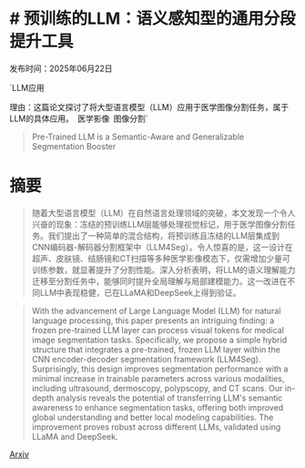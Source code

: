 # # 预训练的LLM：语义感知型的通用分段提升工具

发布时间：2025年06月22日

`LLM应用

理由：这篇论文探讨了将大型语言模型（LLM）应用于医学图像分割任务，属于LLM的具体应用。` `医学影像` `图像分割`

> Pre-Trained LLM is a Semantic-Aware and Generalizable Segmentation Booster

# 摘要

> 随着大型语言模型（LLM）在自然语言处理领域的突破，本文发现一个令人兴奋的现象：冻结的预训练LLM层能够处理视觉标记，用于医学图像分割任务。我们提出了一种简单的混合结构，将预训练且冻结的LLM层集成到CNN编码器-解码器分割框架中（LLM4Seg）。令人惊喜的是，这一设计在超声、皮肤镜、结肠镜和CT扫描等多种医学影像模态下，仅需增加少量可训练参数，就显著提升了分割性能。深入分析表明，将LLM的语义理解能力迁移至分割任务中，能够同时提升全局理解与局部建模能力。这一改进在不同LLM中表现稳健，已在LLaMA和DeepSeek上得到验证。

> With the advancement of Large Language Model (LLM) for natural language processing, this paper presents an intriguing finding: a frozen pre-trained LLM layer can process visual tokens for medical image segmentation tasks. Specifically, we propose a simple hybrid structure that integrates a pre-trained, frozen LLM layer within the CNN encoder-decoder segmentation framework (LLM4Seg). Surprisingly, this design improves segmentation performance with a minimal increase in trainable parameters across various modalities, including ultrasound, dermoscopy, polypscopy, and CT scans. Our in-depth analysis reveals the potential of transferring LLM's semantic awareness to enhance segmentation tasks, offering both improved global understanding and better local modeling capabilities. The improvement proves robust across different LLMs, validated using LLaMA and DeepSeek.

[Arxiv](https://arxiv.org/abs/2506.18034)